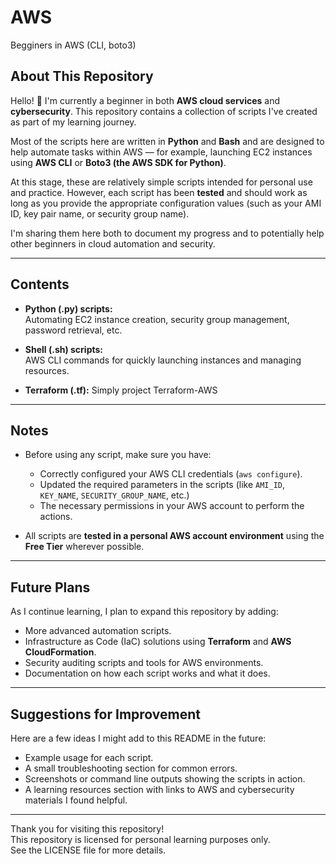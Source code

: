 # AWS
Begginers in AWS (CLI, boto3)

## About This Repository

Hello! 👋 I'm currently a beginner in both **AWS cloud services** and **cybersecurity**. This repository contains a collection of scripts I've created as part of my learning journey.  

Most of the scripts here are written in **Python** and **Bash** and are designed to help automate tasks within AWS — for example, launching EC2 instances using **AWS CLI** or **Boto3 (the AWS SDK for Python)**.

At this stage, these are relatively simple scripts intended for personal use and practice. However, each script has been **tested** and should work as long as you provide the appropriate configuration values (such as your AMI ID, key pair name, or security group name).  

I'm sharing them here both to document my progress and to potentially help other beginners in cloud automation and security.

---

## Contents

- **Python (.py) scripts:**  
  Automating EC2 instance creation, security group management, password retrieval, etc.

- **Shell (.sh) scripts:**  
  AWS CLI commands for quickly launching instances and managing resources.

- **Terraform (.tf):**
  Simply project Terraform-AWS

---

## Notes

- Before using any script, make sure you have:
  - Correctly configured your AWS CLI credentials (`aws configure`).
  - Updated the required parameters in the scripts (like `AMI_ID`, `KEY_NAME`, `SECURITY_GROUP_NAME`, etc.)
  - The necessary permissions in your AWS account to perform the actions.

- All scripts are **tested in a personal AWS account environment** using the **Free Tier** wherever possible.

---

## Future Plans

As I continue learning, I plan to expand this repository by adding:
- More advanced automation scripts.
- Infrastructure as Code (IaC) solutions using **Terraform** and **AWS CloudFormation**.
- Security auditing scripts and tools for AWS environments.
- Documentation on how each script works and what it does.

---

## Suggestions for Improvement

Here are a few ideas I might add to this README in the future:
- Example usage for each script.
- A small troubleshooting section for common errors.
- Screenshots or command line outputs showing the scripts in action.
- A learning resources section with links to AWS and cybersecurity materials I found helpful.

---

Thank you for visiting this repository!  
This repository is licensed for personal learning purposes only.  
See the LICENSE file for more details.
